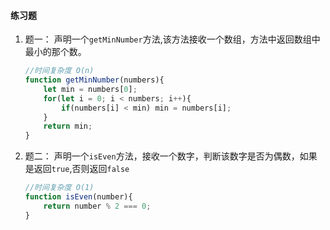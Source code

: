 #### 练习题

1. 题一： 声明一个<code>getMinNumber</code>方法,该方法接收一个数组，方法中返回数组中最小的那个数。

   ```javascript
   //时间复杂度 O(n)
   function getMinNumber(numbers){
       let min = numbers[0];
       for(let i = 0; i < numbers; i++){
           if(numbers[i] < min) min = numbers[i];
       }
       return min;
   }
   ```

   

2. 题二： 声明一个<code>isEven</code>方法，接收一个数字，判断该数字是否为偶数，如果是返回<code>true</code>,否则返回<code>false</code>

   ```javascript
   //时间复杂度 O(1)
   function isEven(number){
       return number % 2 === 0;
   }
   ```

   

